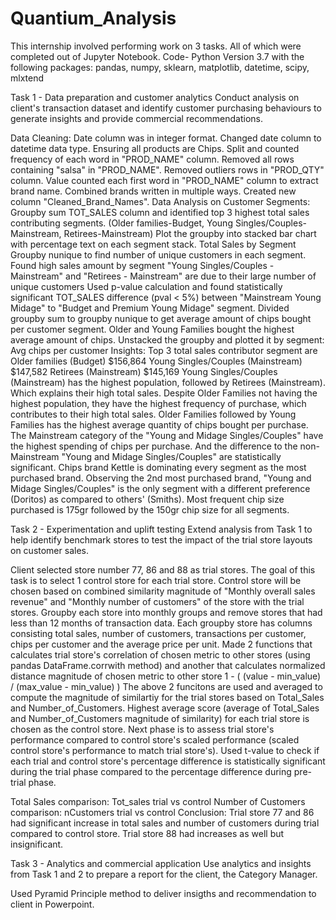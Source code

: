 # Quantium_Analysis

This internship involved performing work on 3 tasks. All of which were completed out of Jupyter Notebook. Code- Python Version 3.7 with the following packages: 
pandas, numpy, sklearn, matplotlib, datetime, scipy, mlxtend

Task 1 - Data preparation and customer analytics
Conduct analysis on client's transaction dataset and identify customer purchasing behaviours to generate insights and provide commercial recommendations.

Data Cleaning:
Date column was in integer format. Changed date column to datetime data type.
Ensuring all products are Chips. Split and counted frequency of each word in "PROD_NAME" column. Removed all rows containing "salsa" in "PROD_NAME".
Removed outliers rows in "PROD_QTY" column.
Value counted each first word in "PROD_NAME" column to extract brand name. Combined brands written in multiple ways. Created new column "Cleaned_Brand_Names".
Data Analysis on Customer Segments:
Groupby sum TOT_SALES column and identified top 3 highest total sales contributing segments. (Older families-Budget, Young Singles/Couples-Mainstream, Retirees-Mainstream)
Plot the groupby into stacked bar chart with percentage text on each segment stack. Total Sales by Segment
Groupby nunique to find number of unique customers in each segment. Found high sales amount by segment "Young Singles/Couples - Mainstream" and "Retirees - Mainstream" are due to their large number of unique customers
Used p-value calculation and found statistically significant TOT_SALES difference (pval < 5%) between "Mainstream Young Midage" to "Budget and Premium Young Midage" segment.
Divided groupby sum to groupby nunique to get average amount of chips bought per customer segment. Older and Young Families bought the highest average amount of chips.
Unstacked the groupby and plotted it by segment: Avg chips per customer
Insights:
Top 3 total sales contributor segment are
Older families (Budget) $156,864
Young Singles/Couples (Mainstream) $147,582
Retirees (Mainstream) $145,169
Young Singles/Couples (Mainstream) has the highest population, followed by Retirees (Mainstream). Which explains their high total sales.
Despite Older Families not having the highest population, they have the highest frequency of purchase, which contributes to their high total sales.
Older Families followed by Young Families has the highest average quantity of chips bought per purchase.
The Mainstream category of the "Young and Midage Singles/Couples" have the highest spending of chips per purchase. And the difference to the non-Mainstream "Young and Midage Singles/Couples" are statistically significant.
Chips brand Kettle is dominating every segment as the most purchased brand.
Observing the 2nd most purchased brand, "Young and Midage Singles/Couples" is the only segment with a different preference (Doritos) as compared to others' (Smiths).
Most frequent chip size purchased is 175gr followed by the 150gr chip size for all segments.


Task 2 - Experimentation and uplift testing
Extend analysis from Task 1 to help identify benchmark stores to test the impact of the trial store layouts on customer sales.

Client selected store number 77, 86 and 88 as trial stores. The goal of this task is to select 1 control store for each trial store.
Control store will be chosen based on combined similarity magnitude of "Monthly overall sales revenue" and "Monthly number of customers" of the store with the trial stores.
Groupby each store into monthly groups and remove stores that had less than 12 months of transaction data.
Each groupby store has columns consisting total sales, number of customers, transactions per customer, chips per customer and the average price per unit.
Made 2 functions that calculates trial store's correlation of chosen metric to other stores (using pandas DataFrame.corrwith method) and another that calculates normalized distance magnitude of chosen metric to other store 1 - ( (value - min_value) / (max_value - min_value) )
The above 2 funcitons are used and averaged to compute the magnitude of similartiy for the trial stores based on Total_Sales and Number_of_Customers.
Highest average score (average of Total_Sales and Number_of_Customers magnitude of similarity) for each trial store is chosen as the control store.
Next phase is to assess trial store's performance compared to control store's scaled performance (scaled control store's performance to match trial store's). Used t-value to check if each trial and control store's percentage difference is statistically significant during the trial phase compared to the percentage difference during pre-trial phase.

Total Sales comparison: Tot_sales trial vs control Number of Customers comparison: nCustomers trial vs control
Conclusion: Trial store 77 and 86 had significant increase in total sales and number of customers during trial compared to control store. Trial store 88 had increases as well but insignificant.

Task 3 - Analytics and commercial application
Use analytics and insights from Task 1 and 2 to prepare a report for the client, the Category Manager.

Used Pyramid Principle method to deliver insigths and recommendation to client in Powerpoint.
